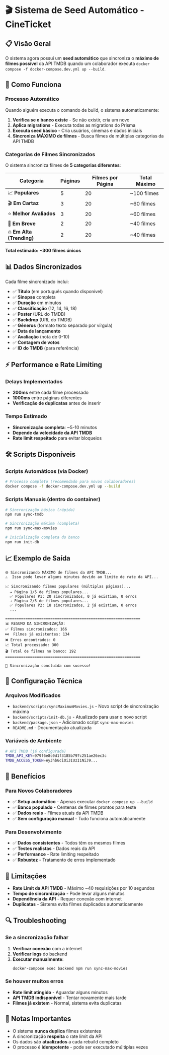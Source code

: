 # 🎬 Sistema de Seed Automático - CineTicket

## 📋 Visão Geral

O sistema agora possui um **seed automático** que sincroniza o **máximo de filmes possível** da API TMDB quando um colaborador executa `docker compose -f docker-compose.dev.yml up --build`.

## 🚀 Como Funciona

### Processo Automático

Quando alguém executa o comando de build, o sistema automaticamente:

1. **Verifica se o banco existe** - Se não existir, cria um novo
2. **Aplica migrations** - Executa todas as migrations do Prisma
3. **Executa seed básico** - Cria usuários, cinemas e dados iniciais
4. **Sincroniza MÁXIMO de filmes** - Busca filmes de múltiplas categorias da API TMDB

### Categorias de Filmes Sincronizados

O sistema sincroniza filmes de **5 categorias diferentes**:

| Categoria | Páginas | Filmes por Página | Total Máximo |
|-----------|---------|-------------------|--------------|
| 📈 **Populares** | 5 | 20 | ~100 filmes |
| 🎬 **Em Cartaz** | 3 | 20 | ~60 filmes |
| ⭐ **Melhor Avaliados** | 3 | 20 | ~60 filmes |
| 🔮 **Em Breve** | 2 | 20 | ~40 filmes |
| 🔥 **Em Alta (Trending)** | 2 | 20 | ~40 filmes |

**Total estimado: ~300 filmes únicos**

## 📊 Dados Sincronizados

Cada filme sincronizado inclui:

- ✅ **Título** (em português quando disponível)
- ✅ **Sinopse** completa
- ✅ **Duração** em minutos
- ✅ **Classificação** (12, 14, 16, 18)
- ✅ **Poster** (URL do TMDB)
- ✅ **Backdrop** (URL do TMDB)
- ✅ **Gêneros** (formato texto separado por vírgula)
- ✅ **Data de lançamento**
- ✅ **Avaliação** (nota de 0-10)
- ✅ **Contagem de votos**
- ✅ **ID do TMDB** (para referência)

## ⚡ Performance e Rate Limiting

### Delays Implementados

- **200ms** entre cada filme processado
- **1000ms** entre páginas diferentes
- **Verificação de duplicatas** antes de inserir

### Tempo Estimado

- **Sincronização completa**: ~5-10 minutos
- **Depende da velocidade da API TMDB**
- **Rate limit respeitado** para evitar bloqueios

## 🛠️ Scripts Disponíveis

### Scripts Automáticos (via Docker)

```bash
# Processo completo (recomendado para novos colaboradores)
docker compose -f docker-compose.dev.yml up --build
```

### Scripts Manuais (dentro do container)

```bash
# Sincronização básica (rápida)
npm run sync-tmdb

# Sincronização máxima (completa)
npm run sync-max-movies

# Inicialização completa do banco
npm run init-db
```

## 📈 Exemplo de Saída

```
🌐 Sincronizando MÁXIMO de filmes da API TMDB...
⚠️  Isso pode levar alguns minutos devido ao limite de rate da API...

📈 Sincronizando filmes populares (múltiplas páginas)...
  → Página 1/5 de filmes populares...
  ✅ Populares P1: 20 sincronizados, 0 já existiam, 0 erros
  → Página 2/5 de filmes populares...
  ✅ Populares P2: 18 sincronizados, 2 já existiam, 0 erros
  ...

============================================================
📊 RESUMO DA SINCRONIZAÇÃO:
✅ Filmes sincronizados: 166
⏭️  Filmes já existentes: 134
❌ Erros encontrados: 0
📈 Total processado: 300
🎬 Total de filmes no banco: 192
============================================================

🎉 Sincronização concluída com sucesso!
```

## 🔧 Configuração Técnica

### Arquivos Modificados

- `backend/scripts/syncMaximumMovies.js` - Novo script de sincronização máxima
- `backend/scripts/init-db.js` - Atualizado para usar o novo script
- `backend/package.json` - Adicionado script `sync-max-movies`
- `README.md` - Documentação atualizada

### Variáveis de Ambiente

```bash
# API TMDB (já configurada)
TMDB_API_KEY=979f6e8c0d1f3185b797c251ae26ec3c
TMDB_ACCESS_TOKEN=eyJhbGciOiJIUzI1NiJ9...
```

## 🎯 Benefícios

### Para Novos Colaboradores

- ✅ **Setup automático** - Apenas executar `docker compose up --build`
- ✅ **Banco populado** - Centenas de filmes prontos para teste
- ✅ **Dados reais** - Filmes atuais da API TMDB
- ✅ **Sem configuração manual** - Tudo funciona automaticamente

### Para Desenvolvimento

- ✅ **Dados consistentes** - Todos têm os mesmos filmes
- ✅ **Testes realistas** - Dados reais da API
- ✅ **Performance** - Rate limiting respeitado
- ✅ **Robustez** - Tratamento de erros implementado

## 🚨 Limitações

- **Rate Limit da API TMDB** - Máximo ~40 requisições por 10 segundos
- **Tempo de sincronização** - Pode levar alguns minutos
- **Dependência da API** - Requer conexão com internet
- **Duplicatas** - Sistema evita filmes duplicados automaticamente

## 🔍 Troubleshooting

### Se a sincronização falhar

1. **Verificar conexão** com a internet
2. **Verificar logs** do backend
3. **Executar manualmente**:
   ```bash
   docker-compose exec backend npm run sync-max-movies
   ```

### Se houver muitos erros

- **Rate limit atingido** - Aguardar alguns minutos
- **API TMDB indisponível** - Tentar novamente mais tarde
- **Filmes já existem** - Normal, sistema evita duplicatas

## 📝 Notas Importantes

- O sistema **nunca duplica** filmes existentes
- A sincronização **respeita** o rate limit da API
- Os dados são **atualizados** a cada rebuild completo
- O processo é **idempotente** - pode ser executado múltiplas vezes
